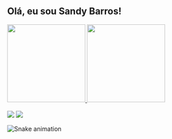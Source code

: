## Olá, eu sou Sandy Barros!


<div>
  <a href="https://github.com/SariaBarros">
  <img height="180em" src="https://github-readme-stats.vercel.app/api?username=SariaBarros&show_icons=true&theme=dracula&include_all_commits=true&count_private=true"/>
  <img height="180em" src="https://github-readme-stats.vercel.app/api/top-langs/?username=SariaBarros&layout=compact&langs_count=8&theme=dracula"/>
</div>
  


  

 
<div><br> 
  <a href = "mailto:sandy.vitoriabarros@gmail.com"><img src="https://img.shields.io/badge/-Gmail-%23333?style=for-the-badge&logo=gmail&logoColor=white" target="_blank"></a>
  <a href="https://www.linkedin.com/in/sandy-vitoria-455093206/" target="_blank"><img src="https://img.shields.io/badge/-LinkedIn-%230077B5?style=for-the-badge&logo=linkedin&logoColor=white" target="_blank"></a> 
 
  ![Snake animation](https://github.com/SariaBarros/SariaBarros/blob/output/github-contribution-grid-snake.svg)
 
</div>


  
  
